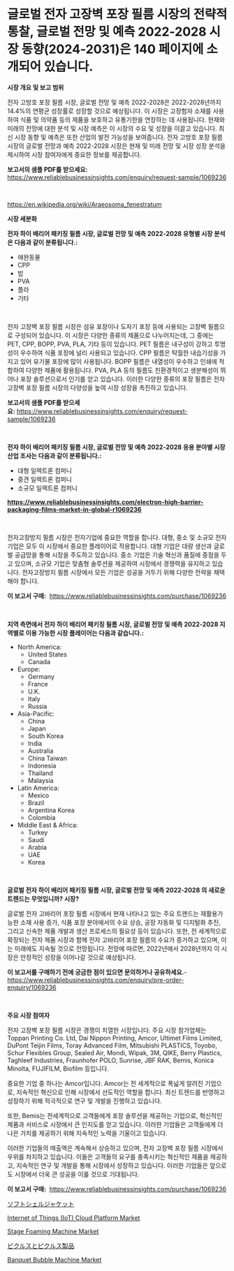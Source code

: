 <p><h1>글로벌 전자 고장벽 포장 필름 시장의 전략적 통찰, 글로벌 전망 및 예측 2022-2028 시장 동향(2024-2031)은 140 페이지에 소개되어 있습니다.</h1></p><p><strong>시장 개요 및 보고 범위</strong></p>
<p><p>전자 고방호 포장 필름 시장, 글로벌 전망 및 예측 2022-2028은 2022-2028년까지 14.4%의 연평균 성장률로 성장할 것으로 예상됩니다. 이 시장은 고장험자 소재를 사용하여 식품 및 의약품 등의 제품을 보호하고 유통기한을 연장하는 데 사용됩니다. 현재와 미래의 전망에 대한 분석 및 시장 예측은 이 시장의 수요 및 성장을 이끌고 있습니다. 최신 시장 동향 및 예측은 또한 산업의 발전 가능성을 보여줍니다. 전자 고방호 포장 필름 시장의 글로벌 전망과 예측 2022-2028 시장은 현재 및 미래 전망 및 시장 성장 분석을 제시하여 시장 참여자에게 중요한 정보를 제공합니다.</p></p>
<p><strong>보고서의 샘플 PDF를 받으세요:</strong> <a href="https://www.reliablebusinessinsights.com/enquiry/request-sample/1069236">https://www.reliablebusinessinsights.com/enquiry/request-sample/1069236</a></p>
<p>&nbsp;</p>
<p><a href="https://en.wikipedia.org/wiki/Araeosoma_fenestratum">https://en.wikipedia.org/wiki/Araeosoma_fenestratum</a></p>
<p><strong>시장 세분화</strong></p>
<p><strong>전자 하이 배리어 패키징 필름 시장, 글로벌 전망 및 예측 2022-2028 유형별 시장 분석은 다음과 같이 분류됩니다.:</strong></p>
<p><ul><li>애완동물</li><li>CPP</li><li>밥</li><li>PVA</li><li>플라</li><li>기타</li></ul></p>
<p>&nbsp;</p>
<p><p>전자 고장벽 포장 필름 시장은 섬유 포장이나 도자기 포장 등에 사용되는 고장벽 필름으로 구성되어 있습니다. 이 시장은 다양한 종류의 제품으로 나누어지는데, 그 중에는 PET, CPP, BOPP, PVA, PLA, 기타 등이 있습니다. PET 필름은 내구성이 강하고 투명성이 우수하여 식품 포장에 널리 사용되고 있습니다. CPP 필름은 탁월한 내습기성을 가지고 있어 유기물 포장에 많이 사용됩니다. BOPP 필름은 내열성이 우수하고 인쇄에 적합하여 다양한 제품에 활용됩니다. PVA, PLA 등의 필름도 친환경적이고 생분해성이 뛰어나 포장 솔루션으로서 인기를 얻고 있습니다. 이러한 다양한 종류의 포장 필름은 전자 고장벽 포장 필름 시장의 다양성을 높여 시장 성장을 촉진하고 있습니다.</p></p>
<p><strong>보고서의 샘플 PDF를 받으세요:</strong>&nbsp;<a href="https://www.reliablebusinessinsights.com/enquiry/request-sample/1069236">https://www.reliablebusinessinsights.com/enquiry/request-sample/1069236</a></p>
<p>&nbsp;</p>
<p><strong> 전자 하이 배리어 패키징 필름 시장, 글로벌 전망 및 예측 2022-2028 응용 분야별 시장 산업 조사는 다음과 같이 분류됩니다.:</strong></p>
<p><ul><li>대형 일렉트론 컴퍼니</li><li>중견 일렉트론 컴퍼니</li><li>소규모 일렉트론 컴퍼니</li></ul></p>
<p><strong><a href="https://www.reliablebusinessinsights.com/electron-high-barrier-packaging-films-market-in-global-r1069236">https://www.reliablebusinessinsights.com/electron-high-barrier-packaging-films-market-in-global-r1069236</a></strong></p>
<p>&nbsp;</p>
<p><p>전자고장방지 필름 시장은 전자기업에 중요한 역할을 합니다. 대형, 중소 및 소규모 전자기업은 모두 이 시장에서 중요한 플레이어로 작용합니다. 대형 기업은 대량 생산과 글로벌 공급망을 통해 시장을 주도하고 있습니다. 중소 기업은 기술 혁신과 품질에 중점을 두고 있으며, 소규모 기업은 맞춤형 솔루션을 제공하여 시장에서 경쟁력을 유지하고 있습니다. 전자고장방지 필름 시장에서 모든 기업은 성공을 거두기 위해 다양한 전략을 채택해야 합니다.</p></p>
<p><strong>이 보고서 구매:</strong>&nbsp; <a href="https://www.reliablebusinessinsights.com/purchase/1069236">https://www.reliablebusinessinsights.com/purchase/1069236</a></p>
<p>&nbsp;</p>
<p><strong>지역 측면에서 전자 하이 배리어 패키징 필름 시장, 글로벌 전망 및 예측 2022-2028 지역별로 이용 가능한 시장 플레이어는 다음과 같습니다.:</strong></p>
<p><ul>
    <li>
        North America:
        <ul>
            <li>United States</li>
            <li>Canada</li>
        </ul>
    </li>
    <li>
        Europe:
        <ul>
            <li>Germany</li>
            <li>France</li>
            <li>U.K.</li>
            <li>Italy</li>
            <li>Russia</li>
        </ul>
    </li>
    <li>
        Asia-Pacific:
        <ul>
            <li>China</li>
            <li>Japan</li>
            <li>South Korea</li>
            <li>India</li>
            <li>Australia</li>
            <li>China Taiwan</li>
            <li>Indonesia</li>
            <li>Thailand</li>
            <li>Malaysia</li>
        </ul>
    </li>
    <li>
        Latin America:
        <ul>
            <li>Mexico</li>
            <li>Brazil</li>
            <li>Argentina Korea</li>
            <li>Colombia</li>
        </ul>
    </li>
    <li>
        Middle East & Africa:
        <ul>
            <li>Turkey</li>
            <li>Saudi</li>
            <li>Arabia</li>
            <li>UAE</li>
            <li>Korea</li>
        </ul>
    </li>
    </ul></p>
<p>&nbsp;</p>
<p><strong>글로벌 전자 하이 배리어 패키징 필름 시장, 글로벌 전망 및 예측 2022-2028 의 새로운 트렌드는 무엇입니까? 시장?</strong></p>
<p><p>글로벌 전자 고바리어 포장 필름 시장에서 현재 나타나고 있는 주요 트렌드는 재활용가능한 소재 사용 증가, 식품 포장 분야에서의 수요 상승, 공장 자동화 및 디지털화 추진, 그리고 신속한 제품 개발과 생산 프로세스의 필요성 등이 있습니다. 또한, 전 세계적으로 확장되는 전자 제품 시장과 함께 전자 고바리어 포장 필름의 수요가 증가하고 있으며, 이는 미래에도 지속될 것으로 전망됩니다. 전망에 따르면, 2022년에서 2028년까지 이 시장은 안정적인 성장을 이어나갈 것으로 예상됩니다.</p></p>
<p><strong>이 보고서를 구매하기 전에 궁금한 점이 있으면 문의하거나 공유하세요.</strong>- <a href="https://www.reliablebusinessinsights.com/enquiry/pre-order-enquiry/1069236">https://www.reliablebusinessinsights.com/enquiry/pre-order-enquiry/1069236</a></p>
<p>&nbsp;</p>
<p><strong>주요 시장 참여자</strong></p>
<p><p>전자 고장벽 포장 필름 시장은 경쟁이 치열한 시장입니다. 주요 시장 참가업체는 Toppan Printing Co. Ltd, Dai Nippon Printing, Amcor, Ultimet Films Limited, DuPont Teijin Films, Toray Advanced Film, Mitsubishi PLASTICS, Toyobo, Schur Flexibles Group, Sealed Air, Mondi, Wipak, 3M, QIKE, Berry Plastics, Taghleef Industries, Fraunhofer POLO, Sunrise, JBF RAK, Bemis, Konica Minolta, FUJIFILM, Biofilm 등입니다.</p><p>중요한 기업 중 하나는 Amcor입니다. Amcor는 전 세계적으로 폭넓게 알려진 기업으로, 지속적인 혁신으로 인해 시장에서 선도적인 역할을 합니다. 최신 트렌드를 반영하고 성장하기 위해 적극적으로 연구 및 개발을 진행하고 있습니다.</p><p>또한, Bemis는 전세계적으로 고객들에게 포장 솔루션을 제공하는 기업으로, 혁신적인 제품과 서비스로 시장에서 큰 인지도를 얻고 있습니다. 이러한 기업들은 고객들에게 더 나은 가치를 제공하기 위해 지속적인 노력을 기울이고 있습니다.</p><p>이러한 기업들의 매출액은 계속해서 상승하고 있으며, 전자 고장벽 포장 필름 시장에서 우위를 차지하고 있습니다. 이들은 고객들의 요구를 충족시키는 혁신적인 제품을 제공하고, 지속적인 연구 및 개발을 통해 시장에서 성장하고 있습니다. 이러한 기업들은 앞으로도 시장에서 더욱 큰 성공을 이룰 것으로 기대됩니다.</p></p>
<p><strong>이 보고서 구매:</strong>&nbsp;&nbsp;<a href="https://www.reliablebusinessinsights.com/purchase/1069236">https://www.reliablebusinessinsights.com/purchase/1069236</a></p>
<p><p><a href="https://medium.com/@carolynsparkly/%E3%82%BD%E3%83%95%E3%83%88%E3%82%B7%E3%82%A7%E3%83%AB%E3%82%B8%E3%83%A3%E3%82%B1%E3%83%83%E3%83%88%E5%B8%82%E5%A0%B4%E3%81%AE%E5%B1%95%E6%9C%9B-%E6%A5%AD%E7%95%8C%E3%81%AE%E6%A6%82%E8%A6%81%E3%81%A8%E4%BA%88%E6%B8%AC-2024%E5%B9%B4%E3%81%8B%E3%82%892031%E5%B9%B4-e9fdc9debcb3">ソフトシェルジャケット</a></p><p><a href="https://github.com/whpnbwim9/Market-Research-Report-List-1/blob/main/internet-of-things-iot-cloud-platform-market.md">Internet of Things (IoT) Cloud Platform Market</a></p><p><a href="https://issuu.com/reportprime-2/docs/stage-foaming-machine-market-size-2030.pptx">Stage Foaming Machine Market</a></p><p><a href="https://github.com/schmahlson/Market-Research-Report-List-2/blob/main/8653286134038.md">ピクルスとピクルス製品</a></p><p><a href="https://issuu.com/reportprime-2/docs/banquet-bubble-machine-market-size-2030.pptx">Banquet Bubble Machine Market</a></p></p>